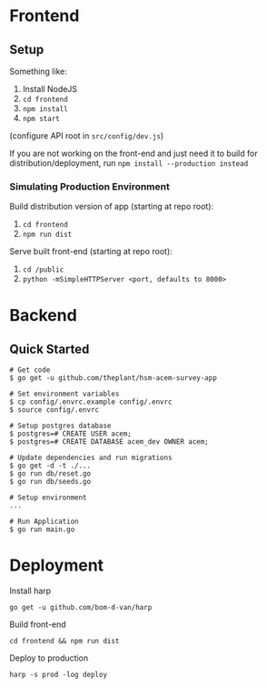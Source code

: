 # Frontend

## Setup

Something like:

1. Install NodeJS
2. `cd frontend`
2. `npm install`
3. `npm start`

(configure API root in `src/config/dev.js`)

If you are not working on the front-end and just need it to build for distribution/deployment, run `npm install --production instead`

### Simulating Production Environment

Build distribution version of app (starting at repo root):

1. `cd frontend`
2. `npm run dist`

Serve built front-end (starting at repo root):

1. `cd /public`
2. `python -mSimpleHTTPServer <port, defaults to 8000>`

# Backend

## Quick Started

    # Get code
    $ go get -u github.com/theplant/hsm-acem-survey-app
    
    # Set environment variables
    $ cp config/.envrc.example config/.envrc
    $ source config/.envrc
    
    # Setup postgres database
    $ postgres=# CREATE USER acem;
    $ postgres=# CREATE DATABASE acem_dev OWNER acem;
    
    # Update dependencies and run migrations
    $ go get -d -t ./...
    $ go run db/reset.go
    $ go run db/seeds.go

    # Setup environment
    ...
    
    # Run Application
    $ go run main.go

# Deployment

Install harp

    go get -u github.com/bom-d-van/harp

Build front-end

    cd frontend && npm run dist

Deploy to production

    harp -s prod -log deploy
